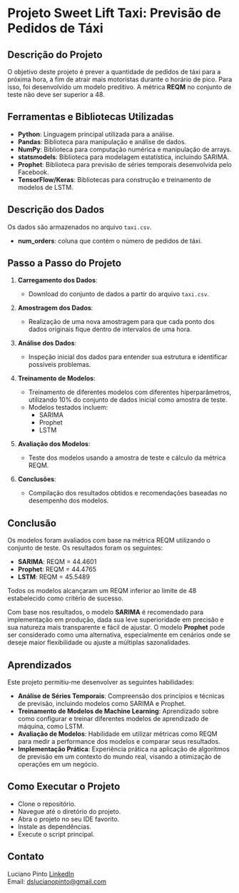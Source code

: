 # Projeto Sweet Lift Taxi: Previsão de Pedidos de Táxi

## Descrição do Projeto
O objetivo deste projeto é prever a quantidade de pedidos de táxi para a próxima hora, a fim de atrair mais motoristas durante o horário de pico. Para isso, foi desenvolvido um modelo preditivo.
A métrica **REQM** no conjunto de teste não deve ser superior a 48.

## Ferramentas e Bibliotecas Utilizadas
- **Python**: Linguagem principal utilizada para a análise.
- **Pandas**: Biblioteca para manipulação e análise de dados.
- **NumPy**: Biblioteca para computação numérica e manipulação de arrays.
- **statsmodels**: Biblioteca para modelagem estatística, incluindo SARIMA.
- **Prophet**: Biblioteca para previsão de séries temporais desenvolvida pelo Facebook.
- **TensorFlow/Keras**: Bibliotecas para construção e treinamento de modelos de LSTM.

## Descrição dos Dados
Os dados são armazenados no arquivo `taxi.csv`. 
- **num_orders**: coluna que contém o número de pedidos de táxi.

## Passo a Passo do Projeto

1. **Carregamento dos Dados**:
   - Download do conjunto de dados a partir do arquivo `taxi.csv`.

2. **Amostragem dos Dados**:
   - Realização de uma nova amostragem para que cada ponto dos dados originais fique dentro de intervalos de uma hora.

3. **Análise dos Dados**:
   - Inspeção inicial dos dados para entender sua estrutura e identificar possíveis problemas.

4. **Treinamento de Modelos**:
   - Treinamento de diferentes modelos com diferentes hiperparâmetros, utilizando 10% do conjunto de dados inicial como amostra de teste.
   - Modelos testados incluem:
     - SARIMA
     - Prophet
     - LSTM

5. **Avaliação dos Modelos**:
   - Teste dos modelos usando a amostra de teste e cálculo da métrica REQM.

6. **Conclusões**:
   - Compilação dos resultados obtidos e recomendações baseadas no desempenho dos modelos.

## Conclusão

Os modelos foram avaliados com base na métrica REQM utilizando o conjunto de teste. Os resultados foram os seguintes:

- **SARIMA**: REQM = 44.4601
- **Prophet**: REQM = 44.4765
- **LSTM**: REQM = 45.5489

Todos os modelos alcançaram um REQM inferior ao limite de 48 estabelecido como critério de sucesso.

Com base nos resultados, o modelo **SARIMA** é recomendado para implementação em produção, dada sua leve superioridade em precisão e sua natureza mais transparente e fácil de ajustar. O modelo **Prophet** pode ser considerado como uma alternativa, especialmente em cenários onde se deseje maior flexibilidade ou ajuste a múltiplas sazonalidades.

## Aprendizados
Este projeto permitiu-me desenvolver as seguintes habilidades:
- **Análise de Séries Temporais**: Compreensão dos princípios e técnicas de previsão, incluindo modelos como SARIMA e Prophet.
- **Treinamento de Modelos de Machine Learning**: Aprendizado sobre como configurar e treinar diferentes modelos de aprendizado de máquina, como LSTM.
- **Avaliação de Modelos**: Habilidade em utilizar métricas como REQM para medir a performance dos modelos e comparar seus resultados.
- **Implementação Prática**: Experiência prática na aplicação de algoritmos de previsão em um contexto do mundo real, visando a otimização de operações em um negócio.

## Como Executar o Projeto

- Clone o repositório.
- Navegue até o diretório do projeto.
- Abra o projeto no seu IDE favorito.
- Instale as dependências.
- Execute o script principal.

## Contato

Luciano Pinto
[LinkedIn](https://www.linkedin.com/in/lucianolcp/)  
Email: dslucianopinto@gmail.com






